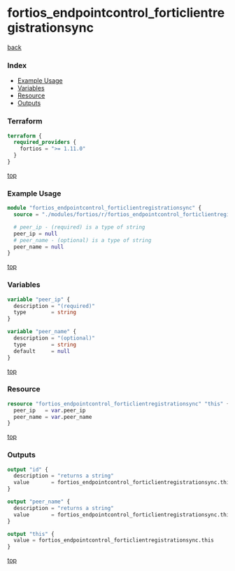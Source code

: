# fortios_endpointcontrol_forticlientregistrationsync

[back](../fortios.md)

### Index

- [Example Usage](#example-usage)
- [Variables](#variables)
- [Resource](#resource)
- [Outputs](#outputs)

### Terraform

```terraform
terraform {
  required_providers {
    fortios = ">= 1.11.0"
  }
}
```

[top](#index)

### Example Usage

```terraform
module "fortios_endpointcontrol_forticlientregistrationsync" {
  source = "./modules/fortios/r/fortios_endpointcontrol_forticlientregistrationsync"

  # peer_ip - (required) is a type of string
  peer_ip = null
  # peer_name - (optional) is a type of string
  peer_name = null
}
```

[top](#index)

### Variables

```terraform
variable "peer_ip" {
  description = "(required)"
  type        = string
}

variable "peer_name" {
  description = "(optional)"
  type        = string
  default     = null
}
```

[top](#index)

### Resource

```terraform
resource "fortios_endpointcontrol_forticlientregistrationsync" "this" {
  peer_ip   = var.peer_ip
  peer_name = var.peer_name
}
```

[top](#index)

### Outputs

```terraform
output "id" {
  description = "returns a string"
  value       = fortios_endpointcontrol_forticlientregistrationsync.this.id
}

output "peer_name" {
  description = "returns a string"
  value       = fortios_endpointcontrol_forticlientregistrationsync.this.peer_name
}

output "this" {
  value = fortios_endpointcontrol_forticlientregistrationsync.this
}
```

[top](#index)